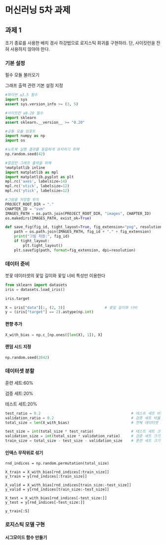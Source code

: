 # 머신러닝 5차 과제

## 과제 1

조기 종료를 사용한 배치 경사 하강법으로 로지스틱 회귀를 구현하라. 단, 사이킷런을 전혀 사용하지 않아야 한다.

### 기본 설정

 필수 모듈 불러오기

 그래프 출력 관련 기본 설정 지정

```python
#파이썬 ≥3.5 필수
import sys
assert sys.version_info >= (3, 5) 

#사이킷런 ≥0.20 필수
import sklearn
assert sklearn.__version__ >= "0.20"

#공통 모듈 임포트
import numpy as np
import os

#노트북 실행 결과를 동일하게 유지하기 위해
np.random.seed(42)

#깔끔한 그래프 출력을 위해
%matplotlib inline
import matplotlib as mpl
import matplotlib.pyplot as plt
mpl.rc('axes', labelsize=14)
mpl.rc('xtick', labelsize=12)
mpl.rc('ytick', labelsize=12)

#그림을 저장할 위치
PROJECT_ROOT_DIR = "."
CHAPTER_ID = "svm"
IMAGES_PATH = os.path.join(PROJECT_ROOT_DIR, "images", CHAPTER_ID)
os.makedirs(IMAGES_PATH, exist_ok=True)

def save_fig(fig_id, tight_layout=True, fig_extension="png", resolution=300):
    path = os.path.join(IMAGES_PATH, fig_id + "." + fig_extension)
    print("그림 저장:", fig_id)
    if tight_layout:
        plt.tight_layout()
    plt.savefig(path, format=fig_extension, dpi=resolution)
   ```
   
### 데이터 준비
   
붓꽃 데이터셋의 꽃잎 길이와 꽃잎 너비 특성만 이용한다
   
```python
from sklearn import datasets
iris = datasets.load_iris()

iris.target

X = iris["data"][:, (2, 3)]                  # 꽃잎 길이와 너비
y = (iris["target"] == 2).astype(np.int)
```

#### 편향 추가

```python
X_with_bias = np.c_[np.ones([len(X), 1]), X]
```

#### 랜덤 시드 지정

```python
np.random.seed(2042)
```

### 데이터셋 분할

훈련 세트:60%

검증 세트:20%

테스트 세트:20%

```python
test_ratio = 0.2                                         # 테스트 세트 비율 = 20%
validation_ratio = 0.2                                   # 검증 세트 비율 = 20%
total_size = len(X_with_bias)                            # 전체 데이터셋 크기

test_size = int(total_size * test_ratio)                 # 테스트 세트 크기: 전체의 20%
validation_size = int(total_size * validation_ratio)     # 검증 세트 크기: 전체의 20%
train_size = total_size - test_size - validation_size    # 훈련 세트 크기: 전체의 60%
```

  #### 인덱스 무작위로 섞기

```
rnd_indices = np.random.permutation(total_size)

X_train = X_with_bias[rnd_indices[:train_size]]
y_train = y[rnd_indices[:train_size]]

X_valid = X_with_bias[rnd_indices[train_size:-test_size]]
y_valid = y[rnd_indices[train_size:-test_size]]

X_test = X_with_bias[rnd_indices[-test_size:]]
y_test = y[rnd_indices[-test_size:]]

y_train[:5]
```

### 로지스틱 모델 구현

#### 시그모이드 함수 만들기

